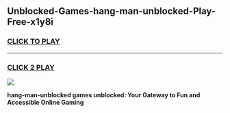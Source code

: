 
## Unblocked-Games-hang-man-unblocked-Play-Free-x1y8i
<h3>
<a href="https://premium76.site?title=hang-man-unblocked&ref=20M">CLICK TO PLAY</a></h3>
<hr>

<h3>
<a href="https://premium76.site?title=hang-man-unblocked&ref=20M">CLICK 2 PLAY</a>
  
</h3>

<a href="https://premium76.site?title=hang-man-unblocked&ref=19M"><img src="https://clearcache.store/games.png"></a>


**hang-man-unblocked games unblocked: Your Gateway to Fun and Accessible Online Gaming**
